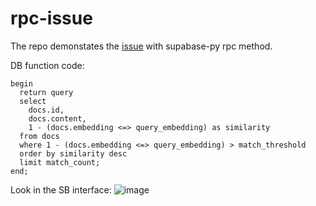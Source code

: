 # rpc-issue

The repo demonstates the [issue]([url](https://github.com/supabase-community/supabase-py/issues/405)https://github.com/supabase-community/supabase-py/issues/405) with supabase-py rpc method.

DB function code:
```
begin
  return query
  select
    docs.id,
    docs.content,
    1 - (docs.embedding <=> query_embedding) as similarity
  from docs
  where 1 - (docs.embedding <=> query_embedding) > match_threshold
  order by similarity desc
  limit match_count;
end;
```
Look in the SB interface:
![image](https://github.com/Joonel/rpc-issue/assets/69682842/edbe014a-2fee-44f0-9cec-b8c13c87ceeb)
